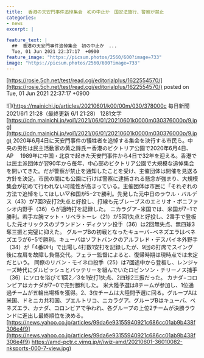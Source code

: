 ```yaml
---
title:  香港の天安門事件追悼集会　初の中止か　国安法施行、警察が禁止  
categories:
- news
excerpt: |
  
feature_text: |
  ##  香港の天安門事件追悼集会　初の中止か　...
  Tue, 01 Jun 2021 22:37:17  +0900
feature_image: "https://picsum.photos/2560/600?image=733"
image: "https://picsum.photos/2560/600?image=733"
---
```


[https://rosie.5ch.net/test/read.cgi/editorialplus/1622554570/](https://rosie.5ch.net/test/read.cgi/editorialplus/1622554570/)
posted on Tue, 01 Jun 2021 22:37:17  +0900

<!--more-->

![](https://mainichi.jp/articles/20210601/k00/00m/030/378000c 毎日新聞 2021/6/1 21:28（最終更新 6/1 21:28） 1281文字 [https://cdn.mainichi.jp/vol1/2021/06/01/20210601k0000m030376000p/9.jpg](https://cdn.mainichi.jp/vol1/2021/06/01/20210601k0000m030376000p/9.jpg) 2020年6月4日に天安門事件の犠牲者を追悼する集会を決行する市民ら。中央の男性は民主活動家の黄之鋒氏＝香港のビクトリア公園で2020年6月4日、AP 　1989年に中国・北京で起きた天安門事件から4日で32年を迎える。香港では民主派団体が翌90年から毎年、中心部のビクトリア公園で大規模な追悼集会を開いてきた。だが警察が禁止を通知したことを受け、主催団体は開催を見送る方針を決定。市民の間にも公園に行けば警察に逮捕される懸念が強まり、大規模集会が初めて行われない可能性が高まっている。主催団体は市民に「それぞれの方法で追悼をしてほしい▽和国が5−2で勝利。先発した元中日のラウル・バルデス（43）が7回3安打2失点と好投し、打線も元ブレーブスのエミリオ・ボニファシオ内野手（36）らが適時打を記録した。 ニカラグア−米国では、米国が7−1で勝利。若手左腕マット・リベラトーレ（21）が5回1失点と好投し、2番手で登板した元オリックスのブランドン・ディクソン投手（36）は2回無失点、無四球3奪三振と完璧に抑えた。 グループBの初戦となったキューバ−ベネズエラはベネズエラが6−5で勝利。キューバはソフトバンクのアルフレド・デスパイネ外野手（34）が「4番DH」で出場し4打数1安打を記録したが、9回の打席でスイング後に左肩を故障し負傷交代。フェラー監督によると、復帰時期は現時点では未定だという。 同僚のリバン・モイネロ投手（25）は7回途中から登板し、レンジャーズ時代にダルビッシュとバッテリーを組んでいたロビンソン・チリーノス捕手（36）にソロを浴びて1回2／3を1安打1失点、2四球2三振だった。 カナダ−コロンビアはカナダが7−0で完封勝利した。 米大陸予選は8チームが参加し、1位通過チームが五輪出場権を獲得。2、3位チームは大陸間予選に回る。グループAは米国、ドミニカ共和国、プエルトリコ、ニカラグア。グループBはキューバ、ベネズエラ、カナダ、コロンビアで争われ、各グループの上位2チームが決勝ラウンドに進出し最終順位を決める。 [https://news.yahoo.co.jp/articles/99da6e93155940921c686cc01ab9b438f306e4f9](https://news.yahoo.co.jp/articles/99da6e93155940921c686cc01ab9b438f306e4f9) https://amd-pctr.c.yimg.jp/r/iwiz-amd/20210601-36010082-nksports-000-7-view.jpg)
